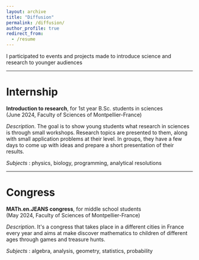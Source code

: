 ```yaml
---
layout: archive
title: "Diffusion"
permalink: /diffusion/
author_profile: true
redirect_from:
  - /resume
---
```


I participated to events and projects made to introduce science and research to younger audiences

***

Internship
======

<b>Introduction to research</b>, for 1st year B.Sc. students in sciences
<br>(June 2024, Faculty of Sciences of Montpellier-France)

<i>Description</i>. The goal is to show young students what research in sciences is through small workshops. Research topics are presented to them, along with small application problems at their level. In groups, they have a few days to come up with ideas and prepare a short presentation of their results.

<i>Subjects</i> : physics, biology, programming, analytical resolutions

***

Congress
======

<b>MATh.en.JEANS congress</b>, for middle school students
<br>(May 2024, Faculty of Sciences of Montpellier-France)

<i>Description</i>. It's a congress that takes place in a different cities in France every year and aims at make discover mathematics to children of different ages through games and treasure hunts.

<i>Subjects</i> : algebra, analysis, geometry, statistics, probability
